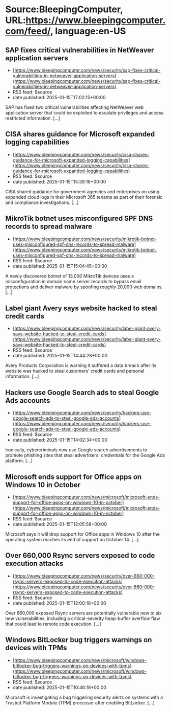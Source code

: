# Source:BleepingComputer, URL:https://www.bleepingcomputer.com/feed/, language:en-US

## SAP fixes critical vulnerabilities in NetWeaver application servers
 - [https://www.bleepingcomputer.com/news/security/sap-fixes-critical-vulnerabilities-in-netweaver-application-servers](https://www.bleepingcomputer.com/news/security/sap-fixes-critical-vulnerabilities-in-netweaver-application-servers)
 - RSS feed: $source
 - date published: 2025-01-15T17:02:15+00:00

SAP has fixed two critical vulnerabilities affecting NetWeaver web application server that could be exploited to escalate privileges and access restricted information. [...]

## CISA shares guidance for Microsoft expanded logging capabilities
 - [https://www.bleepingcomputer.com/news/security/cisa-shares-guidance-for-microsoft-expanded-logging-capabilities](https://www.bleepingcomputer.com/news/security/cisa-shares-guidance-for-microsoft-expanded-logging-capabilities)
 - RSS feed: $source
 - date published: 2025-01-15T15:39:16+00:00

​CISA shared guidance for government agencies and enterprises on using expanded cloud logs in their Microsoft 365 tenants as part of their forensic and compliance investigations. [...]

## MikroTik botnet uses misconfigured SPF DNS records to spread malware
 - [https://www.bleepingcomputer.com/news/security/mikrotik-botnet-uses-misconfigured-spf-dns-records-to-spread-malware](https://www.bleepingcomputer.com/news/security/mikrotik-botnet-uses-misconfigured-spf-dns-records-to-spread-malware)
 - RSS feed: $source
 - date published: 2025-01-15T15:04:45+00:00

A newly discovered botnet of 13,000 MikroTik devices uses a misconfiguration in domain name server records to bypass email protections and deliver malware by spoofing roughly 20,000 web domains. [...]

## Label giant Avery says website hacked to steal credit cards
 - [https://www.bleepingcomputer.com/news/security/label-giant-avery-says-website-hacked-to-steal-credit-cards](https://www.bleepingcomputer.com/news/security/label-giant-avery-says-website-hacked-to-steal-credit-cards)
 - RSS feed: $source
 - date published: 2025-01-15T14:44:28+00:00

Avery Products Corporation is warning it suffered a data breach after its website was hacked to steal customers' credit cards and personal information. [...]

## Hackers use Google Search ads to steal Google Ads accounts
 - [https://www.bleepingcomputer.com/news/security/hackers-use-google-search-ads-to-steal-google-ads-accounts](https://www.bleepingcomputer.com/news/security/hackers-use-google-search-ads-to-steal-google-ads-accounts)
 - RSS feed: $source
 - date published: 2025-01-15T14:02:34+00:00

​Ironically, cybercriminals now use Google search advertisements to promote phishing sites that steal advertisers' credentials for the Google Ads platform. [...]

## Microsoft ends support for Office apps on Windows 10 in October
 - [https://www.bleepingcomputer.com/news/microsoft/microsoft-ends-support-for-office-apps-on-windows-10-in-october](https://www.bleepingcomputer.com/news/microsoft/microsoft-ends-support-for-office-apps-on-windows-10-in-october)
 - RSS feed: $source
 - date published: 2025-01-15T12:05:58+00:00

Microsoft says it will drop support for Office apps in Windows 10 after the operating system reaches its end of support on October 14. [...]

## Over 660,000 Rsync servers exposed to code execution attacks
 - [https://www.bleepingcomputer.com/news/security/over-660-000-rsync-servers-exposed-to-code-execution-attacks](https://www.bleepingcomputer.com/news/security/over-660-000-rsync-servers-exposed-to-code-execution-attacks)
 - RSS feed: $source
 - date published: 2025-01-15T12:00:18+00:00

Over 660,000 exposed Rsync servers are potentially vulnerable new to six new vulnerabilities, including a critical-severity heap-buffer overflow flaw that could lead to remote code execution. [...]

## Windows BitLocker bug triggers warnings on devices with TPMs
 - [https://www.bleepingcomputer.com/news/microsoft/windows-bitlocker-bug-triggers-warnings-on-devices-with-tpms](https://www.bleepingcomputer.com/news/microsoft/windows-bitlocker-bug-triggers-warnings-on-devices-with-tpms)
 - RSS feed: $source
 - date published: 2025-01-15T10:46:18+00:00

​Microsoft is investigating a bug triggering security alerts on systems with a Trusted Platform Module (TPM) processor after enabling BitLocker. [...]

